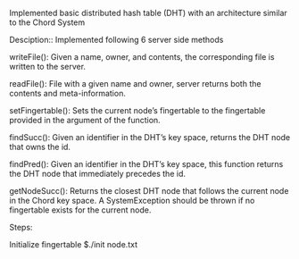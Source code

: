 Implemented basic distributed hash table (DHT) with an architecture similar to the Chord System

Desciption::
Implemented following 6 server side methods

writeFile(): Given a name, owner, and contents, the corresponding file is written to the server.

readFile(): File with a given name and owner, server returns both the contents and meta-information. 

setFingertable(): Sets the current node’s fingertable to the fingertable provided in the argument of the function.

findSucc(): Given an identifier in the DHT’s key space, returns the DHT node that owns the id. 

findPred(): Given an identifier in the DHT’s key space, this function  returns the DHT node that immediately
precedes the id. 

getNodeSucc(): Returns the closest DHT node that follows the current node in the Chord key space. A SystemException
should be thrown if no fingertable exists for the current node.

Steps:

Initialize fingertable 
$./init node.txt

